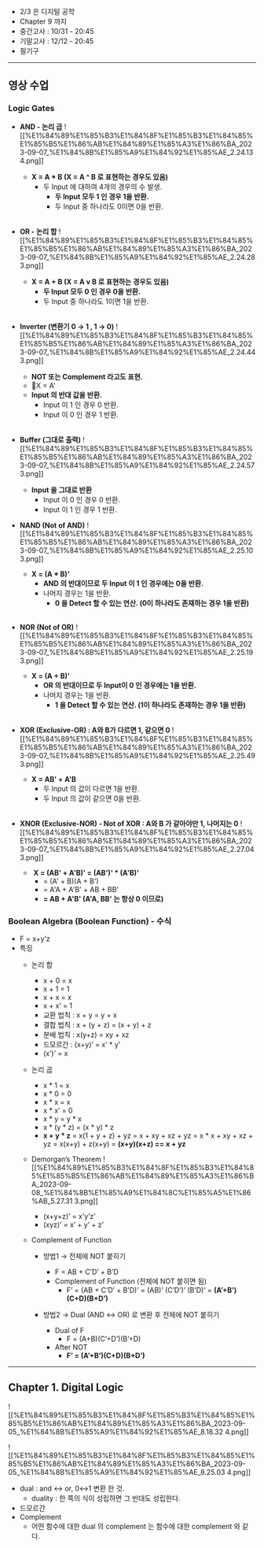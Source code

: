  

- 2/3 은 디지털 공학
- Chapter 9 까지
- 중간고사 : 10/31 - 20:45
- 기말고사 : 12/12 - 20:45
- 필기구

  

---

## 영상 수업

### Logic Gates
- **AND - 논리 곱**
	![[%E1%84%89%E1%85%B3%E1%84%8F%E1%85%B3%E1%84%85%E1%85%B5%E1%86%AB%E1%84%89%E1%85%A3%E1%86%BA_2023-09-07_%E1%84%8B%E1%85%A9%E1%84%92%E1%85%AE_2.24.13 4.png]]
	- **X = A * B (X = A ^ B 로 표현하는 경우도 있음)**
		- 두 Input 에 대하여 4개의 경우의 수 발생.
			- **두 Input 모두 1 인 경우 1을 반환.**
			- 두 Input 중 하나라도 0이면 0을 반환.
	<br><br>

- **OR - 논리 합**
	![[%E1%84%89%E1%85%B3%E1%84%8F%E1%85%B3%E1%84%85%E1%85%B5%E1%86%AB%E1%84%89%E1%85%A3%E1%86%BA_2023-09-07_%E1%84%8B%E1%85%A9%E1%84%92%E1%85%AE_2.24.28 3.png]]
	- **X = A + B (X = A v B 로 표현하는 경우도 있음)**
		- **두 Input 모두 0 인 경우 0을 반환.**
		- 두 Input 중 하나라도 1이면 1을 반환.
	<br><br>
- **Inverter (변환기 0 → 1 , 1 → 0)**
	![[%E1%84%89%E1%85%B3%E1%84%8F%E1%85%B3%E1%84%85%E1%85%B5%E1%86%AB%E1%84%89%E1%85%A3%E1%86%BA_2023-09-07_%E1%84%8B%E1%85%A9%E1%84%92%E1%85%AE_2.24.44 3.png]]
	- **NOT 또는 Complement 라고도 표현.**
	- X = A'
	- **Input 의 반대 값을 반환.**
		- Input 이 1 인 경우 0 반환.
		- Input 이 0 인 경우 1 반환.
      <br><br>
- **Buffer (그대로 출력)**
	![[%E1%84%89%E1%85%B3%E1%84%8F%E1%85%B3%E1%84%85%E1%85%B5%E1%86%AB%E1%84%89%E1%85%A3%E1%86%BA_2023-09-07_%E1%84%8B%E1%85%A9%E1%84%92%E1%85%AE_2.24.57 3.png]]
	- **Input 을 그대로 반환**
		- Input 이 0 인 경우 0 반환.
		- Input 이 1 인 경우 1 반환.
    
- **NAND (Not of AND)**
	![[%E1%84%89%E1%85%B3%E1%84%8F%E1%85%B3%E1%84%85%E1%85%B5%E1%86%AB%E1%84%89%E1%85%A3%E1%86%BA_2023-09-07_%E1%84%8B%E1%85%A9%E1%84%92%E1%85%AE_2.25.10 3.png]]
	- **X = (A * B)'**
		- **AND 의 반대이므로 두 Input 이 1 인 경우에는 0을 반환.**
		- 나머지 경우는 1을 반환.
			- **0 을 Detect 할 수 있는 연산. (0이 하나라도 존재하는 경우 1을 반환)**
    <br><br>
- **NOR (Not of OR)**
	![[%E1%84%89%E1%85%B3%E1%84%8F%E1%85%B3%E1%84%85%E1%85%B5%E1%86%AB%E1%84%89%E1%85%A3%E1%86%BA_2023-09-07_%E1%84%8B%E1%85%A9%E1%84%92%E1%85%AE_2.25.19 3.png]]
	- **X = (A + B)'**
		- **OR 의 반대이므로 두 Input이 0 인 경우에는 1을 반환.**
		- 나머지 경우는 1을 반환.
			- **1 을 Detect 할 수 있는 연산. (1이 하나라도 존재하는 경우 1을 반환)**
	<br><br>
- **XOR (Exclusive-OR) : A와 B가 다르면 1, 같으면 0**
	![[%E1%84%89%E1%85%B3%E1%84%8F%E1%85%B3%E1%84%85%E1%85%B5%E1%86%AB%E1%84%89%E1%85%A3%E1%86%BA_2023-09-07_%E1%84%8B%E1%85%A9%E1%84%92%E1%85%AE_2.25.49 3.png]]
	- **X = AB' + A'B**
		- 두 Input 의 값이 다르면 1을 반환.
		- 두 Input 의 값이 같으면 0을 반환.
<br><br>
- **XNOR (Exclusive-NOR) - Not of XOR : A와 B 가 같아야만 1, 나머지는 0**
	![[%E1%84%89%E1%85%B3%E1%84%8F%E1%85%B3%E1%84%85%E1%85%B5%E1%86%AB%E1%84%89%E1%85%A3%E1%86%BA_2023-09-07_%E1%84%8B%E1%85%A9%E1%84%92%E1%85%AE_2.27.04 3.png]]
	-  **X = (AB' + A'B)' = (AB')' * (A'B)'**
		- = (A' + B)(A + B')
		- = A'A + A'B' + AB + BB'
		- **= AB + A'B' (A'A, BB' 는 항상 0 이므로)**
  

### Boolean Algebra (Boolean Function) - 수식
- F = x+y’z
- 특징
    - 논리 합
        - x + 0 = x
        - x + 1 = 1
        - x + x = x
        - x + x’ = 1
        - 교환 법칙 : x + y = y + x
        - 결합 법칙 : x + (y + z) = (x + y) + z
        - 분배 법칙 : x(y+z) = xy + xz
        - 드모르간 : (x+y)’ = x’ * y’
        - (x’)’ = x
    - 논리 곱
        - x * 1 = x
        - x * 0 = 0
        - x * x = x
        - x * x’ = 0
        - x * y = y * x
        - x * (y * z) = (x * y) * z
        - **x + y * z** = x(1 + y + z) + yz
            = x + xy + xz + yz
            = x * x + xy + xz + yz
            = x(x+y) + z(x+y)
            = **(x+y)(x+z) == x + yz**
	
    - Demorgan’s Theorem
	    ![[%E1%84%89%E1%85%B3%E1%84%8F%E1%85%B3%E1%84%85%E1%85%B5%E1%86%AB%E1%84%89%E1%85%A3%E1%86%BA_2023-09-08_%E1%84%8B%E1%85%A9%E1%84%8C%E1%85%A5%E1%86%AB_5.27.31 3.png]]
        - (x+y+z)’ = x’y’z’
        - (xyz)’ = x’ + y’ + z’
        
          
        
    - Complement of Function
        - 방법1 → 전체에 NOT 붙히기
            - F = AB + C’D’ + B’D
            - Complement of Function (전체에 NOT 붙히면 됨)
                - F’ = (AB + C’D’ + B’D)’
                    = (AB)’ (C’D’)’ (B’D)’
                    = **(A’+B’)(C+D)(B+D’)**
                    
        - 방법2 → Dual (AND ↔ OR) 로 변환 후 전체에 NOT 붙히기
            - Dual of F
                - F = (A+B)(C’+D’)(B’+D)
            - After NOT
                - **F’ = (A’+B’)(C+D)(B+D’)**

  

  

  

---

## Chapter 1. Digital Logic

![[%E1%84%89%E1%85%B3%E1%84%8F%E1%85%B3%E1%84%85%E1%85%B5%E1%86%AB%E1%84%89%E1%85%A3%E1%86%BA_2023-09-05_%E1%84%8B%E1%85%A9%E1%84%92%E1%85%AE_8.18.32 4.png]]
  
![[%E1%84%89%E1%85%B3%E1%84%8F%E1%85%B3%E1%84%85%E1%85%B5%E1%86%AB%E1%84%89%E1%85%A3%E1%86%BA_2023-09-05_%E1%84%8B%E1%85%A9%E1%84%92%E1%85%AE_8.25.03 4.png]]

- dual : and ↔ or, 0↔1 변환 한 것.
    - duality : 한 쪽의 식이 성립하면 그 반대도 성립한다.
- 드모르간
- Complement
    - 어떤 함수에 대한 dual 의 complement 는 함수에 대한 complement 와 같다.